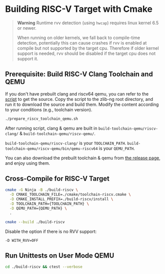 # Building RISC-V Target with Cmake #

> **Warning**
> Runtime rvv detection (using `hwcap`) requires linux kernel 6.5 or newer.
>
> When running on older kernels, we fall back to compile-time detection, potentially this can cause crashes if rvv is enabled at compile but not supported by the target cpu.
> Therefore if older kernel support is needed, rvv should be disabled if the target cpu does not support it.
## Prerequisite: Build RISC-V Clang Toolchain and QEMU ##

If you don't have prebuilt clang and riscv64 qemu, you can refer to the [script](https://github.com/sifive/prepare-riscv-toolchain-qemu/blob/main/prepare_riscv_toolchain_qemu.sh) to get the source. Copy the script to the zlib-ng root directory, and run it to download the source and build them. Modify the content according to your conditions (e.g., toolchain version).

```bash
./prepare_riscv_toolchain_qemu.sh
```

After running script, clang & qemu are built in `build-toolchain-qemu/riscv-clang/` & `build-toolchain-qemu/riscv-qemu/`.

`build-toolchain-qemu/riscv-clang/` is your `TOOLCHAIN_PATH`.
`build-toolchain-qemu/riscv-qemu/bin/qemu-riscv64` is your `QEMU_PATH`.

You can also download the prebuilt toolchain & qemu from [the release page](https://github.com/sifive/prepare-riscv-toolchain-qemu/releases), and enjoy using them.

## Cross-Compile for RISC-V Target ##

```bash
cmake -G Ninja -B ./build-riscv \
  -D CMAKE_TOOLCHAIN_FILE=./cmake/toolchain-riscv.cmake \
  -D CMAKE_INSTALL_PREFIX=./build-riscv/install \
  -D TOOLCHAIN_PATH={TOOLCHAIN_PATH} \
  -D QEMU_PATH={QEMU_PATH} \
  .

cmake --build ./build-riscv
```

Disable the option if there is no RVV support:
```
-D WITH_RVV=OFF
```

## Run Unittests on User Mode QEMU ##

```bash
cd ./build-riscv && ctest --verbose
```
